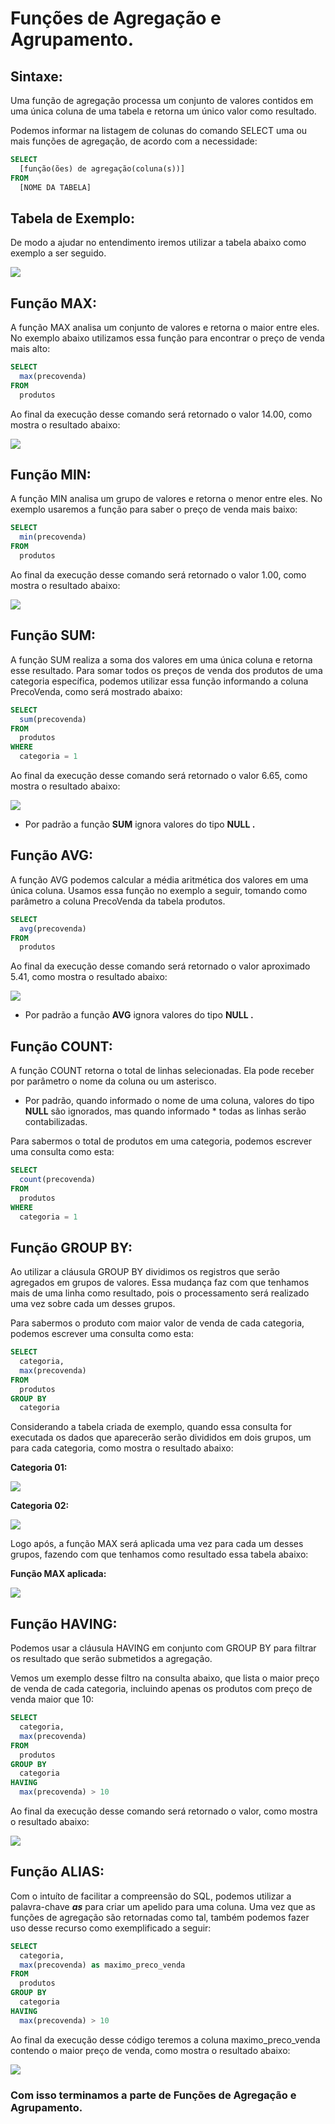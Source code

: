 # Funções de Agregação e Agrupamento.

## Sintaxe:
Uma função de agregação processa um conjunto de valores contidos em uma única coluna de uma tabela e retorna um único valor como resultado. 

Podemos informar na listagem de colunas do comando SELECT uma ou mais funções de agregação, de acordo com a necessidade:

~~~sql
SELECT 
  [função(ões) de agregação(coluna(s))] 
FROM 
  [NOME DA TABELA]
~~~

## Tabela de Exemplo:
De modo a ajudar no entendimento iremos utilizar a tabela abaixo como exemplo a ser seguido.

<img src="imagens/Tabela01.jpg">

## **Função MAX:**

A função MAX analisa um conjunto de valores e retorna o maior entre eles. No exemplo abaixo utilizamos essa função para encontrar o preço de venda mais alto:

~~~sql
SELECT 
  max(precovenda) 
FROM 
  produtos
~~~

Ao final da execução desse comando será retornado o valor 14.00, como mostra o resultado abaixo:

<img src="imagens/max01.jpg">

## **Função MIN:**

A função MIN analisa um grupo de valores e retorna o menor entre eles. No exemplo usaremos a função para saber o preço de venda mais baixo:

~~~sql
SELECT 
  min(precovenda)
FROM 
  produtos
~~~

Ao final da execução desse comando será retornado o valor 1.00, como mostra o resultado abaixo:

<img src="imagens/min01.jpg">

## **Função SUM:**

A função SUM realiza a soma dos valores em uma única coluna e retorna esse resultado. Para somar todos os preços de venda dos produtos de uma categoria específica, podemos utilizar essa função informando a coluna PrecoVenda, como será mostrado abaixo:

~~~sql
SELECT
  sum(precovenda)
FROM
  produtos
WHERE
  categoria = 1
~~~

Ao final da execução desse comando será retornado o valor 6.65, como mostra o resultado abaixo:

<img src="imagens/sum01.jpg">

* Por padrão a função **SUM** ignora valores do tipo **NULL .**

## **Função AVG:**

A função AVG podemos calcular a média aritmética dos valores em uma única coluna. Usamos essa função no exemplo a seguir, tomando como parâmetro a coluna PrecoVenda da tabela produtos.

~~~sql
SELECT
  avg(precovenda)
FROM
  produtos
~~~

Ao final da execução desse comando será retornado o valor aproximado 5.41, como mostra o resultado abaixo:

<img src="imagens/avg01.jpg">

* Por padrão a função **AVG** ignora valores do tipo **NULL .**

## **Função COUNT:**

A função COUNT retorna o total de linhas selecionadas. Ela pode receber por parâmetro o nome da coluna ou um asterisco. 

* Por padrão, quando informado o nome de uma coluna, valores do tipo **NULL** são ignorados, mas quando informado * todas as linhas serão contabilizadas.

Para sabermos o total de produtos em uma categoria, podemos escrever uma consulta como esta:

~~~sql
SELECT
  count(precovenda)
FROM
  produtos
WHERE
  categoria = 1
~~~

## **Função GROUP BY:**

Ao utilizar a cláusula GROUP BY dividimos os registros que serão agregados em grupos de valores. Essa mudança faz com que tenhamos mais de uma linha como resultado, pois o processamento será realizado uma vez sobre cada um desses grupos.

Para sabermos o produto com maior valor de venda de cada categoria, podemos escrever uma consulta como esta:

~~~sql
SELECT
  categoria,
  max(precovenda)
FROM
  produtos
GROUP BY 
  categoria
~~~

Considerando a tabela criada de exemplo, quando essa consulta for executada os dados que aparecerão serão divididos em dois grupos, um para cada categoria, como mostra o resultado abaixo:

**Categoria 01:**

<img src="imagens/groupby01.jpg">

**Categoria 02:**

<img src="imagens/groupby02.jpg">

Logo após, a função MAX será aplicada uma vez para cada um desses grupos, fazendo com que tenhamos como resultado essa tabela abaixo:

**Função MAX aplicada:**

<img src="imagens/groupby03.jpg">

## **Função HAVING:**

Podemos usar a cláusula HAVING em conjunto com GROUP BY para filtrar os resultado que serão submetidos a agregação.

Vemos um exemplo desse filtro na consulta abaixo, que lista o maior preço de venda de cada categoria, incluindo apenas os produtos com preço de venda maior que 10:

~~~sql
SELECT
  categoria,
  max(precovenda)
FROM
  produtos
GROUP BY 
  categoria
HAVING 
  max(precovenda) > 10
~~~

Ao final da execução desse comando será retornado o valor, como mostra o resultado abaixo:

<img src="imagens/having01.jpg">

## **Função ALIAS:**

Com o intuíto de facilitar a compreensão do SQL, podemos utilizar a palavra-chave **_as_** para criar um apelido para uma coluna. Uma vez que as funções de agregação são retornadas como tal, também podemos fazer uso desse recurso como exemplificado a seguir:

~~~sql
SELECT
  categoria,
  max(precovenda) as maximo_preco_venda
FROM
  produtos
GROUP BY 
  categoria
HAVING 
  max(precovenda) > 10
~~~

Ao final da execução desse código teremos a coluna maximo_preco_venda contendo o maior preço de venda, como mostra o resultado abaixo:

<img src="imagens/alias01.jpg">

### Com isso terminamos a parte de Funções de Agregação e Agrupamento.